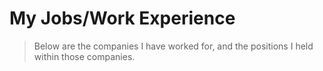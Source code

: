 # My Jobs/Work Experience

>Below are the companies I have worked for, and the positions I held within those companies.
> 
